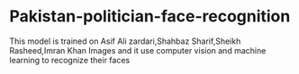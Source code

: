 # Pakistan-politician-face-recognition
This model is trained on Asif Ali zardari,Shahbaz Sharif,Sheikh Rasheed,Imran Khan Images and it use computer vision and machine learning to recognize their faces 
